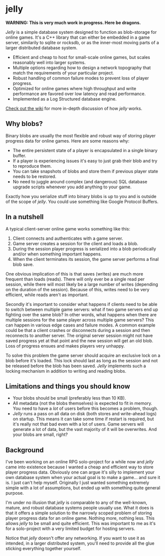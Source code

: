 # jelly

__WARNING: This is very much work in progress. Here be dragons.__

_Jelly_ is a simple database system designed to function as blob-storage for online games. It's a C++ library that can either be embedded 
in a game server, similarily to sqlite or rocksdb, or as the inner-most moving parts of a larger distributed database system.

* Efficient and cheap to host for small-scale online games, but scales reasonably well into larger systems.
* Multiple options regarding how to design a network topography that match the requirements of your particular project.
* Robust handling of common failure modes to prevent loss of player progress.
* Optimized for online games where high throughput and write performance are favored over low latency and read performance.
* Implemented as a Log Structured database engine.

[Check out the wiki](https://github.com/demogorgon1/jelly/wiki) for more in-depth discussion of how _jelly_ works.

## Why blobs?

Binary blobs are usually the most flexible and robust way of storing player progress data for online games. Here are some reasons why:

* The entire persistent state of a player is encapsulated in a single binary buffer. 
* If a player is experiencing issues it's easy to just grab their blob and try to reproduce them.
* You can take snapshots of blobs and store them if previous player state needs to be restored.
* No need to juggle around complex (and dangerous) SQL database upgrade scripts whenever you add anything to your game.

Exactly how you serialize stuff into binary blobs is up to you and is outside of the scope of _jelly_. You could use something like Google Protocol Buffers. 

## In a nutshell

A typical client-server online game works something like this:

1. Client connects and authenticates with a game server.
2. Game server creates a session for the client and loads a blob.
3. During the session player progress is serialized into a blob periodically and/or when something important happens.
4. When the client terminates its session, the game server performs a final blob save.

One obvious implication of this is that saves (writes) are much more frequent than loads (reads). There will
only ever be a single read per session, while there will most likely be a large number of writes (depending on the duration of the session). Because of this, writes need to be very efficient, while reads aren't as important.

Secondly it's important to consider what happens if clients need to be able to switch between multiple game servers: what if two game servers end up fighting over the same blob? In other words, what happens when there are multiple sessions for the same player across multiple game servers? This can happen in various edge cases and failure modes. A common example could
be that a client crashes or disconnects during a session and then reconnects to another server. The original server session might not have saved progress yet at that point and the new session will get an old blob. Loss of progress ensues and makes players very unhappy.

To solve this problem the game server should acquire an exclusive lock on a blob before it's loaded. This lock should last as long as the session and not be released before the blob has been saved.
_Jelly_ implements such a locking mechanism in addition to writing and reading blobs.

## Limitations and things you should know

* Your blobs should be small (preferably less than 10 KB).
* All metadata (not the blobs themselves) is expected to fit in memory. You need to have a _lot_ of
users before this becomes a problem, though.
* _Jelly_ runs a pass on all data on disk (both stores and write-ahead logs) on startup. This means it can take some time if restart is required, but it's really not that bad even with a lot of users. Game servers will generate a lot of data,
but the vast majority of it will be overwrites. And your blobs are small, right?

## Background
I've been working on an online RPG solo-project for a while now and _jelly_ came into existence because I wanted a cheap and efficient way to store player progress data. Obviously one can argue it's silly to implement your own database system when your actual goal is to make a game... and sure it is. I just can't help myself. Originally I just wanted something extremely simple with a lot of assumptions, but ended up with something quite general purpose. 

I'm under no illusion that _jelly_ is comparable to any of the well-known, mature, and robust database systems people usually use. What it does is that it offers a simple solution to the narrowly scoped problem of storing player progress data for an online game. Nothing more, nothing less. This allows _jelly_ to be small and quite efficient. This was important to me as it's for a solo-project with a very limited budget for hosting servers.

Notice that _jelly_ doesn't offer any networking. If you want to use it as intended, in a larger distributed system, you'll need to provide all the glue sticking everything together yourself.
